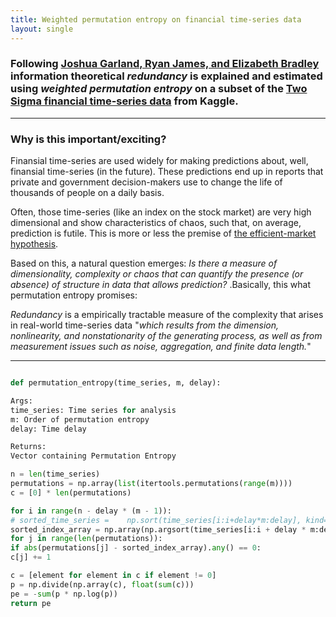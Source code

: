 ```yaml
---
title: Weighted permutation entropy on financial time-series data
layout: single
---
```


### Following [Joshua Garland, Ryan James, and Elizabeth Bradley](http://journals.aps.org/pre/abstract/10.1103/PhysRevE.90.052910) information theoretical _redundancy_ is explained and estimated using _weighted permutation entropy_ on a subset of the [Two Sigma financial time-series data](https://www.kaggle.com/c/two-sigma-financial-modeling) from Kaggle.

--- 

### Why is this important/exciting?

Finansial time-series are used widely for making predictions about, well, finansial time-series (in the future). These predictions end up in reports that private and government decision-makers use to change the life of thousands of people on a daily basis. 

Often, those time-series (like an index on the stock market) are very high dimensional and show characteristics of chaos, such that, on average, prediction is futile. This is more or less the premise of [the efficient-market hypothesis](https://en.wikipedia.org/wiki/Efficient-market_hypothesis). 

Based on this, a natural question emerges: _Is there a measure of dimensionality, complexity or chaos that can quantify the presence (or absence) of structure in data that allows prediction?_ .Basically, this what permutation entropy promises: 

_Redundancy_ is a empirically tractable measure of the complexity that arises in real-world time-series data "_which results from the dimension, nonlinearity, and nonstationarity of the generating process, as well as from measurement issues such as noise, aggregation, and finite data length._"

---

~~~python

def permutation_entropy(time_series, m, delay):

Args:
time_series: Time series for analysis
m: Order of permutation entropy
delay: Time delay

Returns:
Vector containing Permutation Entropy

n = len(time_series)
permutations = np.array(list(itertools.permutations(range(m))))
c = [0] * len(permutations)

for i in range(n - delay * (m - 1)):
# sorted_time_series =    np.sort(time_series[i:i+delay*m:delay], kind='quicksort')
sorted_index_array = np.array(np.argsort(time_series[i:i + delay * m:delay], kind='quicksort'))
for j in range(len(permutations)):
if abs(permutations[j] - sorted_index_array).any() == 0:
c[j] += 1

c = [element for element in c if element != 0]
p = np.divide(np.array(c), float(sum(c)))
pe = -sum(p * np.log(p))
return pe

~~~




